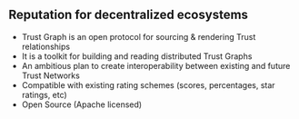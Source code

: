 ## Reputation for decentralized ecosystems

-   Trust Graph is an open protocol for sourcing & rendering Trust relationships
-   It is a toolkit for building and reading distributed Trust Graphs
-   An ambitious plan to create interoperability between existing and future Trust Networks
-   Compatible with existing rating schemes (scores, percentages, star ratings, etc)
-   Open Source (Apache licensed)
